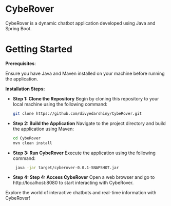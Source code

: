 # CybeRover
CybeRover is a dynamic chatbot application developed using Java and Spring Boot.
# Getting Started
**Prerequisites**:

Ensure you have Java and Maven installed on your machine before running the application.


**Installation Steps:**

- **Step 1: Clone the Repository**
  Begin by cloning this repository to your local machine using the following command:
  ```bash
  git clone https://github.com/divyedarshiny/CybeRover.git
- **Step 2: Build the Application**
  Navigate to the project directory and build the application using Maven:
  ```bash
  cd CybeRover
  mvn clean install
- **Step 3: Run CybeRover**
  Execute the application using the following command:
  ```bash
   java -jar target/cyberover-0.0.1-SNAPSHOT.jar
- **Step 4: Step 4: Access CybeRover**
  Open a web browser and go to http://localhost:8080 to start interacting with CybeRover.

Explore the world of interactive chatbots and real-time information with CybeRover!





  
